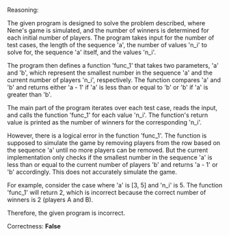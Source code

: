Reasoning:

The given program is designed to solve the problem described, where Nene's game is simulated, and the number of winners is determined for each initial number of players. The program takes input for the number of test cases, the length of the sequence 'a', the number of values 'n_i' to solve for, the sequence 'a' itself, and the values 'n_i'.

The program then defines a function 'func_1' that takes two parameters, 'a' and 'b', which represent the smallest number in the sequence 'a' and the current number of players 'n_i', respectively. The function compares 'a' and 'b' and returns either 'a - 1' if 'a' is less than or equal to 'b' or 'b' if 'a' is greater than 'b'.

The main part of the program iterates over each test case, reads the input, and calls the function 'func_1' for each value 'n_i'. The function's return value is printed as the number of winners for the corresponding 'n_i'.

However, there is a logical error in the function 'func_1'. The function is supposed to simulate the game by removing players from the row based on the sequence 'a' until no more players can be removed. But the current implementation only checks if the smallest number in the sequence 'a' is less than or equal to the current number of players 'b' and returns 'a - 1' or 'b' accordingly. This does not accurately simulate the game.

For example, consider the case where 'a' is [3, 5] and 'n_i' is 5. The function 'func_1' will return 2, which is incorrect because the correct number of winners is 2 (players A and B).

Therefore, the given program is incorrect.

Correctness: **False**